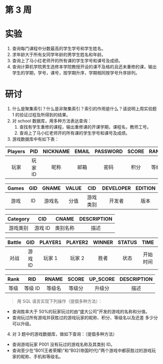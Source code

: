 # 第 3 周

# 实验

1. 查询每门课程中分数最高的学生学号和学生姓名。
2. 求年龄大于所有女同学年龄的男学生姓名和年龄。
3. 查询上了马小红老师开的所有课的学生学号和课号及成绩。
4. 查询计算机学院男生选修本学院教授开设的课不及格的且还未重修的课，输出学生的学期，学号，课号，按学期升序，学期相同按学号升序排列。

# 研讨

1. 什么是聚集索引？什么是非聚集索引？索引的作用是什么？请说明上周实验题 1 的验证过程及所得到的结果。
2. 对 school 数据库，用多种方法表达查询：
   1. 查找有学生重修的课程，输出重修课的开课学期，课程名，教师工号。
   2. 查询上了马小红老师开的所有课的学生学号和课号及成绩。
3. 游戏数据库中有如下表：

| Players | PID | NICKNAME | EMAIL | PASSWORD | SCORE | RANK | WIN | LOST |
| :-: | :-: | :-: | :-: | :-: | :-: | :-: | :-: | :-: |
| 玩家 | 玩家 ID | 昵称 | 邮箱 | 密码 | 积分 | 等级 | 赢的次数 | 输的次数 |

| Games | GID | GNAME | VALUE | CID | DEVELOPER | EDITION |
| :-: | :-: | :-: | :-: | :-: | :-: | :-: |
| 游戏 | ID | 游戏名 | 分值 | 游戏类别 | 开发者 | 版本 |

| Category | CID | CNAME | DESCRIPTION |
| :-: | :-: | :-: | :-: |
| 游戏类别 | 游戏 ID | 类别名称 | 描述 |

| Battle | GID | PLAYER1 | PLAYER2 | WINNER | STATUS | TIME | DUR |
| :-: | :-: | :-: | :-: | :-: | :-: | :-: | :-: |
| 对战 | 游戏 ID | 玩家 1 | 玩家 2 | 胜者 | 状态 | 开始时间 | 时长 |

| Rank | RID | RNAME | SCORE | UP_SCORE | DESCRIPTION |
| :-: | :-: | :-: | :-: | :-: | :-: |
| 等级 | 等级 ID | 等级名 | 等级分 | 升级分 | 描述 |

> 用 SQL 语言实现下列操作（提倡多种方法）：

- 查询胜率大于 50%的玩家玩过的由“盛大公司”开发的游戏的名称和分值。
- 查询玩过所有游戏并获胜过的游戏玩家的昵称、积分、等级名以及还差
多少分可以升级。

4. 对 3 题中的游戏数据库，做如下查询：（提倡多种方法）
- 查询游戏玩家 P001 没有玩过的游戏名称及其类别 ID。
- 查询至少在“B01(王者荣耀)”和“B02(帝国时代)”两个游戏中都获胜过的游戏玩家的昵称、手机和等级名。
